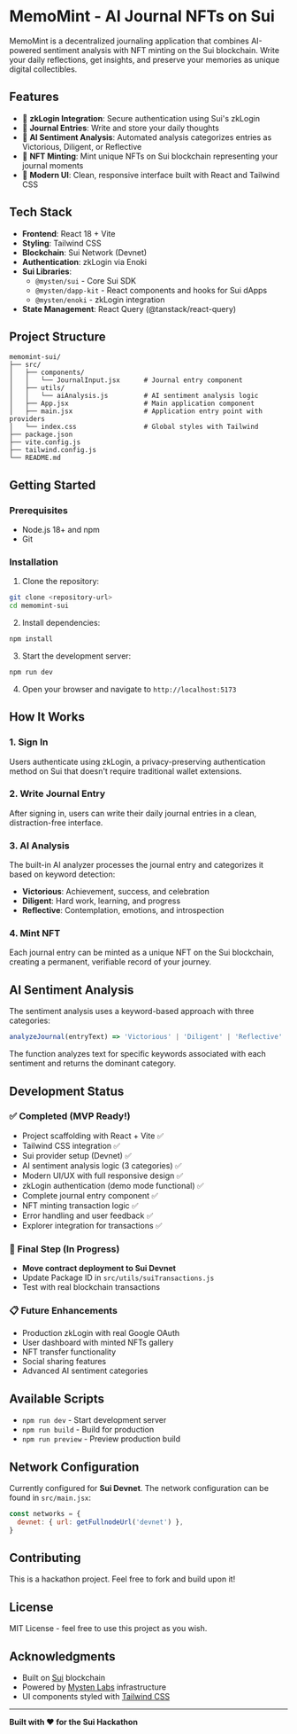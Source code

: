 # MemoMint - AI Journal NFTs on Sui

MemoMint is a decentralized journaling application that combines AI-powered sentiment analysis with NFT minting on the Sui blockchain. Write your daily reflections, get insights, and preserve your memories as unique digital collectibles.

## Features

- 🔐 **zkLogin Integration**: Secure authentication using Sui's zkLogin
- 📝 **Journal Entries**: Write and store your daily thoughts
- 🤖 **AI Sentiment Analysis**: Automated analysis categorizes entries as Victorious, Diligent, or Reflective
- 🎨 **NFT Minting**: Mint unique NFTs on Sui blockchain representing your journal moments
- 💎 **Modern UI**: Clean, responsive interface built with React and Tailwind CSS

## Tech Stack

- **Frontend**: React 18 + Vite
- **Styling**: Tailwind CSS
- **Blockchain**: Sui Network (Devnet)
- **Authentication**: zkLogin via Enoki
- **Sui Libraries**:
  - `@mysten/sui` - Core Sui SDK
  - `@mysten/dapp-kit` - React components and hooks for Sui dApps
  - `@mysten/enoki` - zkLogin integration
- **State Management**: React Query (@tanstack/react-query)

## Project Structure

```
memomint-sui/
├── src/
│   ├── components/
│   │   └── JournalInput.jsx      # Journal entry component
│   ├── utils/
│   │   └── aiAnalysis.js         # AI sentiment analysis logic
│   ├── App.jsx                   # Main application component
│   ├── main.jsx                  # Application entry point with providers
│   └── index.css                 # Global styles with Tailwind
├── package.json
├── vite.config.js
├── tailwind.config.js
└── README.md
```

## Getting Started

### Prerequisites

- Node.js 18+ and npm
- Git

### Installation

1. Clone the repository:
```bash
git clone <repository-url>
cd memomint-sui
```

2. Install dependencies:
```bash
npm install
```

3. Start the development server:
```bash
npm run dev
```

4. Open your browser and navigate to `http://localhost:5173`

## How It Works

### 1. Sign In
Users authenticate using zkLogin, a privacy-preserving authentication method on Sui that doesn't require traditional wallet extensions.

### 2. Write Journal Entry
After signing in, users can write their daily journal entries in a clean, distraction-free interface.

### 3. AI Analysis
The built-in AI analyzer processes the journal entry and categorizes it based on keyword detection:
- **Victorious**: Achievement, success, and celebration
- **Diligent**: Hard work, learning, and progress
- **Reflective**: Contemplation, emotions, and introspection

### 4. Mint NFT
Each journal entry can be minted as a unique NFT on the Sui blockchain, creating a permanent, verifiable record of your journey.

## AI Sentiment Analysis

The sentiment analysis uses a keyword-based approach with three categories:

```javascript
analyzeJournal(entryText) => 'Victorious' | 'Diligent' | 'Reflective'
```

The function analyzes text for specific keywords associated with each sentiment and returns the dominant category.

## Development Status

### ✅ Completed (MVP Ready!)
- Project scaffolding with React + Vite ✅
- Tailwind CSS integration ✅
- Sui provider setup (Devnet) ✅
- AI sentiment analysis logic (3 categories) ✅
- Modern UI/UX with full responsive design ✅
- zkLogin authentication (demo mode functional) ✅
- Complete journal entry component ✅
- NFT minting transaction logic ✅
- Error handling and user feedback ✅
- Explorer integration for transactions ✅

### 🚧 Final Step (In Progress)
- **Move contract deployment to Sui Devnet**
- Update Package ID in `src/utils/suiTransactions.js`
- Test with real blockchain transactions

### 📋 Future Enhancements
- Production zkLogin with real Google OAuth
- User dashboard with minted NFTs gallery
- NFT transfer functionality
- Social sharing features
- Advanced AI sentiment categories

## Available Scripts

- `npm run dev` - Start development server
- `npm run build` - Build for production
- `npm run preview` - Preview production build

## Network Configuration

Currently configured for **Sui Devnet**. The network configuration can be found in `src/main.jsx`:

```javascript
const networks = {
  devnet: { url: getFullnodeUrl('devnet') },
}
```

## Contributing

This is a hackathon project. Feel free to fork and build upon it!

## License

MIT License - feel free to use this project as you wish.

## Acknowledgments

- Built on [Sui](https://sui.io/) blockchain
- Powered by [Mysten Labs](https://mystenlabs.com/) infrastructure
- UI components styled with [Tailwind CSS](https://tailwindcss.com/)

---

**Built with ❤️ for the Sui Hackathon**

